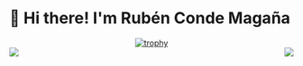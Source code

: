 # 👋 Hi there! I'm Rubén Conde Magaña

<div align="center" >
    <a href="https://github.com/ryo-ma/github-profile-trophy">
        <img src="https://github-profile-trophy.vercel.app/?username=ruben-conmag&column=-1&margin-w=15&margin-h=15&no-bg=false&theme=chalk" alt="trophy">
    </a>
</div>

<div align="center">
  <picture>
    <source
      srcset="https://github-readme-stats.vercel.app/api?username=ruben-conmag&show_icons=true&bg_color=00000000&theme=dark"
      media="(prefers-color-scheme: dark)"
    />
    <source
      srcset="https://github-readme-stats.vercel.app/api?username=ruben-conmag&show_icons=true&bg_color=00000000&theme=default"
      media="(prefers-color-scheme: light), (prefers-color-scheme: no-preference)"
    />
    <img src="https://github-readme-stats.vercel.app/api?username=ruben-conmag&show_icons=true" align="left"/>
  </picture>
  <picture>
    <source
      srcset="https://github-readme-stats.vercel.app/api/top-langs/?username=ruben-conmag&show_icons=true&bg_color=00000000&theme=dark"
      media="(prefers-color-scheme: dark)"
    />
    <source
      srcset="https://github-readme-stats.vercel.app/api/top-langs/?username=ruben-conmag&show_icons=true&bg_color=00000000&theme=default"
      media="(prefers-color-scheme: light), (prefers-color-scheme: no-preference)"
    />
    <img src="https://github-readme-stats.vercel.app/api/top-langs/?username=ruben-conmag&show_icons=true" align="right"/>
  </picture>
</div>
